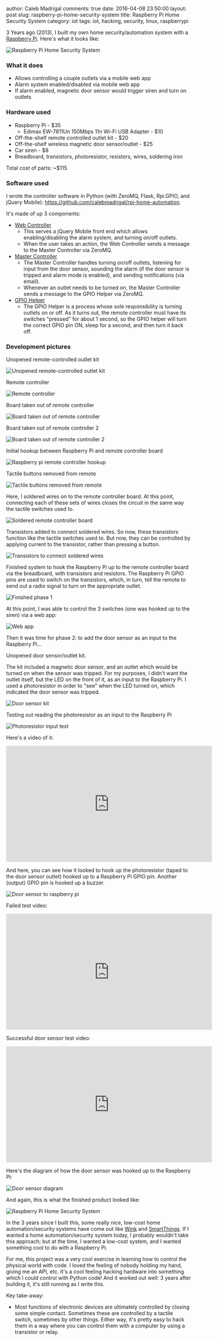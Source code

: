 author: Caleb Madrigal
comments: true
date: 2016-04-08 23:50:00
layout: post
slug: raspberry-pi-home-security-system
title: Raspberry Pi Home Security System
category: iot
tags: iot, hacking, security, linux, raspberrypi

3 Years ago (2013), I built my own home security/automation system with a [Raspberry Pi](https://www.raspberrypi.org/). Here's what it looks like:

![Raspberry Pi Home Security System](/images/rpi_security_system/rpi_security_system_complete.jpg)


### What it does

* Allows controlling a couple outlets via a mobile web app
* Alarm system enabled/disabled via mobile web app
* If alarm enabled, magnetic door sensor would trigger siren and turn on outlets

### Hardware used

* Raspberry Pi - $35
    - Edimax EW-7811Un 150Mbps 11n Wi-Fi USB Adapter - $10
* Off-the-shelf remote controlled outlet kit - $20
* Off-the-shelf wireless magnetic door sensor/outlet - $25
* Car siren - $8
* Breadboard, transistors, photoresistor, resistors, wires, soldering iron

Total cost of parts: ~$115

### Software used

I wrote the controller software in Python (with ZeroMQ, Flask, Rpi.GPIO, and jQuery Mobile): <https://github.com/calebmadrigal/rpi-home-automation>.

It's made of up 3 components:

* [Web Controller](https://github.com/calebmadrigal/rpi-home-automation/blob/master/web_controller.py)
    - This serves a jQuery Mobile front end which allows enabling/disabling the alarm system, and turning on/off outlets.
    - When the user takes an action, the Web Controller sends a message to the Master Controller via ZeroMQ.
* [Master Controller](https://github.com/calebmadrigal/rpi-home-automation/blob/master/master_controller.py)
    - The Master Controller handles turning on/off outlets, listening for input from the door sensor, sounding the alarm (if the door sensor is tripped and alarm mode is enabled), and sending notifications (via email).
    - Whenever an outlet needs to be turned on, the Master Controller sends a message to the GPIO Helper via ZeroMQ.
* [GPIO Helper](https://github.com/calebmadrigal/rpi-home-automation/blob/master/gpio_helper.py)
    - The GPIO Helper is a process whose sole responsibility is turning outlets on or off. As it turns out, the remote controller must have its switches "pressed" for about 1 second, so the GPIO helper will turn the correct GPIO pin ON, sleep for a second, and then turn it back off.

### Development pictures

Unopened remote-controlled outlet kit

![Unopened remote-controlled outlet kit](/images/rpi_security_system/rpi_security_system_01.jpg)

Remote controller

![Remote controller](/images/rpi_security_system/rpi_security_system_02.jpg)

Board taken out of remote controller

![Board taken out of remote controller](/images/rpi_security_system/rpi_security_system_03.jpg)

Board taken out of remote controller 2

![Board taken out of remote controller 2](/images/rpi_security_system/rpi_security_system_04.jpg)

Initial hookup between Raspberry Pi and remote controller board

![Raspberry pi remote controller hookup](/images/rpi_security_system/rpi_security_system_05.jpg)

Tactile buttons removed from remote

![Tactile buttons removed from remote](/images/rpi_security_system/rpi_security_system_06.jpg)

Here, I soldered wires on to the remote controller board. At this point, connecting each of these sets of wires closes the circuit in the same way the tactile switches used to.

![Soldered remote controller board](/images/rpi_security_system/rpi_security_system_07.jpg)

Transistors added to connect soldered wires. So now, these transistors function like the tactile switches used to. But now, they can be controlled by applying current to the transistor, rather than pressing a button.

![Transistors to connect soldered wires](/images/rpi_security_system/rpi_security_system_08.jpg)

Finished system to hook the Raspberry Pi up to the remote controller board via the breadboard, with transistors and resistors. The Raspberry Pi GPIO pins are used to switch on the transistors, which, in turn, tell the remote to send out a radio signal to turn on the appropriate outlet.

![Finished phase 1](/images/rpi_security_system/rpi_security_system_09.jpg)

At this point, I was able to control the 3 switches (one was hooked up to the siren) via a web app:

![Web app](/images/rpi_security_system/rpi_web_ui.png)

Then it was time for phase 2: to add the door sensor as an input to the Raspberry Pi...

Unopened door sensor/outlet kit.

The kit included a magnetic door sensor, and an outlet which would be turned on when the sensor was tripped. For my purposes, I didn't want the outlet itself, but the LED on the front of it, as an input to the Raspberry Pi. I used a photoresistor in order to "see" when the LED turned on, which indicated the door sensor was tripped.

![Door sensor kit](/images/rpi_security_system/door_sensor_01.jpg)

Testing out reading the photoresistor as an input to the Raspberry Pi

![Photoresistor input test](/images/rpi_security_system/door_sensor_02.jpg)

Here's a video of it:

<iframe width="560" height="315" src="https://www.youtube.com/embed/eReBJl7te-A" frameborder="0" allowfullscreen></iframe>

And here, you can see how it looked to hook up the photoresistor (taped to the door sensor outlet) hooked up to a Raspberry Pi GPIO pin. Another (output) GPIO pin is hooked up a buzzer.

![Door sensor to raspberry pi](/images/rpi_security_system/door_sensor_03.jpg)

Failed test video:

<iframe width="560" height="315" src="https://www.youtube.com/embed/UOkjU6mefhI" frameborder="0" allowfullscreen></iframe>

Successful door sensor test video:

<iframe width="560" height="315" src="https://www.youtube.com/embed/gmZ8WKGPcrA" frameborder="0" allowfullscreen></iframe>

Here's the diagram of how the door sensor was hooked up to the Raspberry Pi:

![Door sensor diagram](/images/rpi_security_system/door_trigger_diagram.jpg)

And again, this is what the finished product looked like:

![Raspberry Pi Home Security System](/images/rpi_security_system/rpi_security_system_complete.jpg)


In the 3 years since I built this, some really nice, low-cost home automation/security systems have come out like [Wink](http://www.wink.com/) and [SmartThings](https://www.smartthings.com/). If I wanted a home automation/security system today, I probably wouldn't take this approach; but at the time, I wanted a low-cost system, and I wanted something cool to do with a Raspberry Pi.

For me, this project was a very cool exercise in learning how to control the physical world with code. I loved the feeling of nobody holding my hand, giving me an API, etc. It's a cool feeling hacking hardware into something which I could control with Python code! And it worked out well: 3 years after building it, it's still running as I write this.

Key take-away:

* Most functions of electronic devices are ultimately controlled by closing some simple contact. Sometimes these are controlled by a tactile switch, sometimes by other things. Either way, it's pretty easy to hack them in a way where you can control them with a computer by using a transistor or relay.

